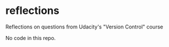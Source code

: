 # reflections
Reflections on questions from Udacity's "Version Control" course

No code in this repo.
